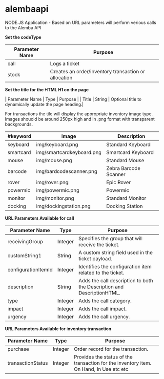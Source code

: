 # alembaapi

NODE.JS Application - Based on URL parameters will perform verious calls to the Alemba API

**Set the codeType**

| Parameter Name  | Purpose |
| ------------- |------------- |
| call | Logs a ticket   |
| stock | Creates an order/inventory transaction or allocation  |

**Set the title for the HTML H1 on the page**

| Parameter Name  | Type | Purpose |
| Title  | String | Optional title to dynamically update the page heading.|

For transactions the tile will display the appropriate inventory image type.
Images shouold be around 250px high and in .png format with transparent backgrounds.

| #keyword  | Image | Description |
| ------------- | ------------- |------------- |
| keyboard | img/keyboard.png |Standard Keyboard |
| smartcard  | img/smartcardkeyboard.png | Smartcard Keyboard |
| mouse | img/mouse.png |Standard Mouse |
| barcode | img/bardcodescanner.png | Zebra Barcode Scanner |
| rover | img/rover.png | Epic Rover |
| powermic | img/powermic.png | Powermic |
| monitor | img/monitor.png | Standard Monitor |
| docking | img/dockingstation.png | Docking Station |

**URL Parameters Available for call**

| Parameter Name  | Type | Purpose |
| ------------- | ------------- |------------- |
| receivingGroup | Integer  |Specifies the group that will receive the ticket. |
| customString1  | String | A custom string field used in the ticket payload.|
| configurationItemId  | Integer | Identifies the configuration item related to the ticket.|
| description  | String | Adds the call description to both the Description and DescriptionHTML.|
| type  | Integer | Adds the call category.|
| impact | Integer | Adds the call impact.|
| urgency  | Integer | Adds the call urgency.|

**URL Parameters Available for inventory transaction**

| Parameter Name  | Type | Purpose |
| ------------- | ------------- |------------- |
| purchase | Integer  | Order record for the transaction. |
| transactionStatus | Integer | Provides the status of the transaction for the inventory item. On Hand, In Use etc etc||